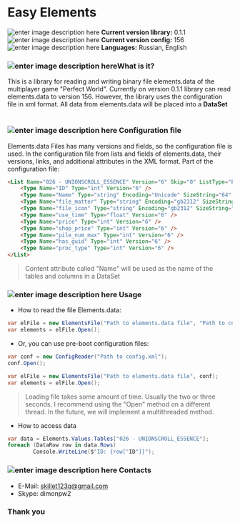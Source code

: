 # Easy Elements #
![enter image description here](https://cdn0.iconfinder.com/data/icons/windows8_icons/26/dll.png) **Current version library:** 0.1.1<br>
![enter image description here](https://cdn1.iconfinder.com/data/icons/hawcons/32/698693-icon-102-document-file-xml-24.png) **Current version config:** 156<br>
![enter image description here](https://cdn4.iconfinder.com/data/icons/logos-4/24/Translate-24.png) **Languages:** Russian, English<br>

### ![enter image description here](https://cdn3.iconfinder.com/data/icons/social-7/500/Help_mark_query_question_support_talk-20.png)What is it?
This is a library for reading and writing binary file elements.data of the multiplayer game "Perfect World".
Currently on version 0.1.1 library can read elements.data to version 156. However, the library uses the configuration file in xml format.
All data from elements.data will be placed into a **DataSet**
<br>
<br>
### ![enter image description here](https://cdn1.iconfinder.com/data/icons/flat-design-icons-set-1/256/Free-14-20.png) Configuration file
Elements.data Files has many versions and fields, so the configuration file is used. In the configuration file from lists and fields of elements.data, their versions, links, and additional attributes in the XML format. 
Part of the configuration file:
```html
<List Name="026 - UNIONSCROLL_ESSENCE" Version="6" Skip="0" ListType="Essence">
    <Type Name="ID" Type="int" Version="6" />
    <Type Name="Name" Type="string" Encoding="Unicode" SizeString="64" Version="6" />
    <Type Name="file_matter" Type="string" Encoding="gb2312" SizeString="128" Version="6" />
    <Type Name="file_icon" Type="string" Encoding="gb2312" SizeString="128" Version="6" />
    <Type Name="use_time" Type="float" Version="6" />
    <Type Name="price" Type="int" Version="6" />
    <Type Name="shop_price" Type="int" Version="6" />
    <Type Name="pile_num_max" Type="int" Version="6" />
    <Type Name="has_guid" Type="int" Version="6" />
    <Type Name="proc_type" Type="int" Version="6" />
</List>
```

> Content attribute called "Name" will be used as the name of the tables and columns in a DataSet

### ![enter image description here](https://cdn2.iconfinder.com/data/icons/ballicons-2-free/100/wrench-24.png) Usage
 - How to read the file Elements.data:
```csharp
var elFile = new ElementsFile("Path to elements.data file", "Path to config.xml");
var elements = elFile.Open(); 
```

 - Or, you can use pre-boot configuration files:
```csharp
var conf = new ConfigReader("Path to config.xml");
conf.Open();

var elFile = new ElementsFile("Path to elements.data file", conf);
var elements = elFile.Open(); 
```

> Loading file takes some amount of time. Usually the two or three seconds. I recommend using the "Open" method on a different thread. In the future, we will implement a multithreaded method.
 
  - How to access data
```csharp
var data = Elements.Values.Tables["026 - UNIONSCROLL_ESSENCE"];
foreach (DataRow row in data.Rows)
        Console.WriteLine($"ID: {row["ID"]}");
```

### ![enter image description here](https://cdn2.iconfinder.com/data/icons/finance-vol-3-1/128/finance-67-24.png) Contacts
 - E-Mail: skillet123q@gmail.com
 - Skype: dimonpw2

 


### Thank you
